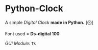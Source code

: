 # Python-Clock
A simple *Digital Clock* **made in Python.** [⏲️]

Font used = **Ds-digital 100**

*GUI Module*: `Tk`
